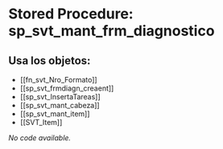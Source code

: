 # Stored Procedure: sp_svt_mant_frm_diagnostico

## Usa los objetos:
- [[fn_svt_Nro_Formato]]
- [[sp_svt_frmdiagn_creaent]]
- [[sp_svt_InsertaTareas]]
- [[sp_svt_mant_cabeza]]
- [[sp_svt_mant_item]]
- [[SVT_Item]]

*No code available.*
